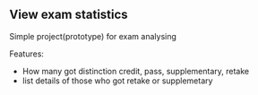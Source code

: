 ## View exam statistics 

Simple project(prototype) for exam analysing

Features:
- How many got distinction credit, pass, supplementary, retake 
- list details of those who got retake or supplemetary 
